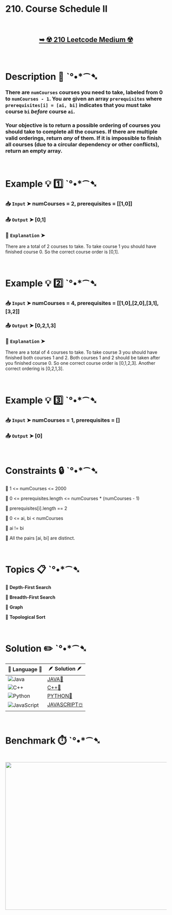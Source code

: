 # 210. Course Schedule II

</br>

<h2 align="center"> 

<a href="https://leetcode.com/problems/course-schedule-ii/description/"><strong>➥ ☢️ 210 Leetcode Medium ☢️ </strong></a>
</h2>

</br>

# Description 📜 ˋ°•*⁀➷ 

### There are `numCourses` courses you need to take, labeled from 0 to `numCourses - 1`. You are given an array `prerequisites` where `prerequisites[i] = [ai, bi]` indicates that you must take course `bi` *before* course `ai`.

### Your objective is to return a possible ordering of courses you should take to complete all the courses. If there are multiple valid orderings, return *any* of them. If it is impossible to finish all courses (due to a circular dependency or other conflicts), return an empty array.

</br>

# Example 💡 1️⃣ ˋ°•*⁀➷

  ### 📥 `Input`  ➤ numCourses = 2, prerequisites = [[1,0]]

  ### 📤 `Output`  ➤ [0,1]

  ### 🔦 `Explanation`  ➤
There are a total of 2 courses to take. To take course 1 you should have finished course 0. So the correct course order is [0,1].

</br>

# Example 💡 2️⃣ ˋ°•*⁀➷

  ### 📥 `Input` ➤ numCourses = 4, prerequisites = [[1,0],[2,0],[3,1],[3,2]]

  ### 📤 `Output`  ➤ [0,2,1,3]

  ### 🔦 `Explanation` ➤
There are a total of 4 courses to take. To take course 3 you should have finished both courses 1 and 2. Both courses 1 and 2 should be taken after you finished course 0.
So one correct course order is [0,1,2,3]. Another correct ordering is [0,2,1,3].

</br>

# Example 💡 3️⃣ ˋ°•*⁀➷

  ### 📥 `Input` ➤ numCourses = 1, prerequisites = []

  ### 📤 `Output`  ➤ [0]

</br>

# Constraints 🔒 ˋ°•*⁀➷

🔹 1 <= numCourses <= 2000 </br>

🔹 0 <= prerequisites.length <= numCourses * (numCourses - 1) </br>

🔹 prerequisites[i].length == 2 </br>

🔹 0 <= ai, bi < numCourses </br>

🔹 ai != bi </br>

🔹 All the pairs [ai, bi] are distinct. </br>

</br>

# Topics 📋 ˋ°•*⁀➷

🔸 **Depth-First Search**  </br>

🔸 **Breadth-First Search**  </br>

🔸 **Graph**  </br>

🔸 **Topological Sort**  </br>

</br>

# Solution ✏️ ˋ°•*⁀➷

| 📒 Language 📒  | 🪶 Solution 🪶 |
| ------------- | ------------- |
|  ![Java](https://img.shields.io/badge/java-%23ED8B00.svg?style=for-the-badge&logo=openjdk&logoColor=white)  | [JAVA🍁](https://github.com/Prakhar-002/LEETCODE/blob/main/%F0%9F%8E%AD%20LEVEL%20wise%20que%20with%20solution%20%F0%9F%8E%AF/%E2%98%A2%EF%B8%8F%20Medium%20%E2%98%A2%EF%B8%8F/%E2%98%A2%EF%B8%8F%20Medium%20210.%20Course%20Schedule%20II%20%E2%98%83%EF%B8%8F%20%F0%9F%8D%81%20%F0%9F%8D%B0%20%F0%9F%8E%B2/%F0%9F%8D%81JAVA%20-%20210.%20Course%20Schedule%20II.java) |
|  ![C++](https://img.shields.io/badge/c++-%2300599C.svg?style=for-the-badge&logo=c%2B%2B&logoColor=white)  | [C++🎲](https://github.com/Prakhar-002/LEETCODE/blob/main/%F0%9F%8E%AD%20LEVEL%20wise%20que%20with%20solution%20%F0%9F%8E%AF/%E2%98%A2%EF%B8%8F%20Medium%20%E2%98%A2%EF%B8%8F/%E2%98%A2%EF%B8%8F%20Medium%20210.%20Course%20Schedule%20II%20%E2%98%83%EF%B8%8F%20%F0%9F%8D%81%20%F0%9F%8D%B0%20%F0%9F%8E%B2/%F0%9F%8E%B2CPP%20-%20210.%20Course%20Schedule%20II.cpp)  |
|  ![Python](https://img.shields.io/badge/python-3670A0?style=for-the-badge&logo=python&logoColor=ffdd54)    | [PYTHON🍰](https://github.com/Prakhar-002/LEETCODE/blob/main/%F0%9F%8E%AD%20LEVEL%20wise%20que%20with%20solution%20%F0%9F%8E%AF/%E2%98%A2%EF%B8%8F%20Medium%20%E2%98%A2%EF%B8%8F/%E2%98%A2%EF%B8%8F%20Medium%20210.%20Course%20Schedule%20II%20%E2%98%83%EF%B8%8F%20%F0%9F%8D%81%20%F0%9F%8D%B0%20%F0%9F%8E%B2/%F0%9F%8D%B0PYTHON%20-%20210.%20Course%20Schedule%20II.py) |
| ![JavaScript](https://img.shields.io/badge/javascript-%23323330.svg?style=for-the-badge&logo=javascript&logoColor=%23F7DF1E)   | [JAVASCRIPT☃️](https://github.com/Prakhar-002/LEETCODE/blob/main/%F0%9F%8E%AD%20LEVEL%20wise%20que%20with%20solution%20%F0%9F%8E%AF/%E2%98%A2%EF%B8%8F%20Medium%20%E2%98%A2%EF%B8%8F/%E2%98%A2%EF%B8%8F%20Medium%20210.%20Course%20Schedule%20II%20%E2%98%83%EF%B8%8F%20%F0%9F%8D%81%20%F0%9F%8D%B0%20%F0%9F%8E%B2/%E2%98%83%EF%B8%8FJAVASCRIPT%20-%20210.%20Course%20Schedule%20II.js) |

</br>

# Benchmark ⏱️ ˋ°•*⁀➷

<h1  align="center" >

<img src ="" width = "700px" height="462px" />

</h1>
